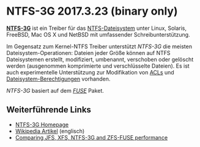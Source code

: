 # NTFS-3G 2017.3.23 (binary only)

**[NTFS-3G](http://www.ntfs-3g.com/)** ist ein
Treiber für das
[NTFS-Dateisystem](http://de.wikipedia.org/wiki/Dateisystem)
unter Linux, Solaris, FreeBSD, Mac OS X und NetBSD mit umfassender
Schreibunterstützung.

Im Gegensatz zum Kernel-NTFS Treiber unterstützt *NTFS-3G* die meisten
Dateisystem-Operationen: Dateien jeder Größe können auf NTFS
Dateisystemen erstellt, modifiziert, umbenannt, verschoben oder gelöscht
werden (ausgenommen komprimierte und verschlüsselte Dateien). Es ist
auch experimentelle Unterstützung zur Modifikation von
[ACLs](http://de.wikipedia.org/wiki/Access_Control_List)
und
[Dateisystem-Berechtigungen](http://de.wikipedia.org/wiki/Dateiberechtigung)
vorhanden.

*NTFS-3G* basiert auf dem *[FUSE](../fuse/README.md)* Paket.

Weiterführende Links
--------------------

-   [NTFS-3G Homepage](http://www.ntfs-3g.com/)
-   [Wikipedia
    Artikel](http://en.wikipedia.org/wiki/NTFS3G) (englisch)
-   [Comparing JFS, XFS, NTFS-3G and ZFS-FUSE
    performance](http://www.csamuel.org/2007/04/25/comparing-ntfs-3g-to-zfs-fuse-for-fuse-performance/)

